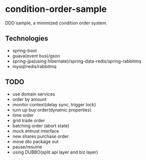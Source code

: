 # condition-order-sample

DDD sample, a minimized condition order system.

## Technologies

- spring-boot
- guava(event bus)/gson
- spring-jpa(using hibernate)/spring-data-redis/spring-rabbitmq
- mysql/redis/rabbitmq

## TODO

- use domain services
- order by amount
- monitor context(delay sync, trigger lock)
- turn up buy order(dynamic properties)
- time order
- grid trade order
- batching order (abort state)
- mock entrust interface
- new shares purchase order
- move dto package out
- pause/resume
- using DUBBO(split api layer and biz layer)
